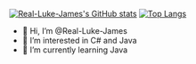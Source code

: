 [![Real-Luke-James's GitHub stats](https://github-readme-stats.vercel.app/api?username=Real-Luke-James&theme=onedark)](https://github.com/anuraghazra/github-readme-stats)
[![Top Langs](https://github-readme-stats.vercel.app/api/top-langs/?username=Real-Luke-James&layout=compact&theme=onedark)](https://github.com/anuraghazra/github-readme-stats)

- 👋 Hi, I’m @Real-Luke-James
- 👀 I’m interested in C# and Java
- 🌱 I’m currently learning Java
